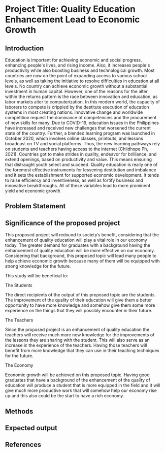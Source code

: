 # Project Title: Quality Education Enhancement Lead to Economic Growth
## Introduction
Education is important for achieving economic and social progress, enhancing people's lives, and rising income. Also, it increases people's productivity while also boosting business and technological growth. Most countries are now on the point of expanding access to various school levels, as well as taking the initiative to resolve difficulties in education at all levels. No country can achieve economic growth without a substantial investment in human capital.
However, one of the reasons for the alter within the returns pattern is the race between innovation and education, as labor markets alter to computerization. In this modern world, the capacity of laborers to compete is crippled by the destitute execution of education systems in most creating nations. Innovative change and worldwide competition request the dominance of competencies and the procurement of new skills for many. Due to COVID-19, education issues in the Philippines have increased and received new challenges that worsened the current state of the country. Further, a blended learning program was launched in October 2020, which involves online classes, printouts, and lessons broadcast on TV and social platforms. Thus, the new learning pathways rely on students and teachers having access to the internet (Childhope Ph, 2021).
Countries got to make strides in quality, endeavor for brilliance, and extend openings, based on productivity and value. This means ensuring that distraught youth select and succeed. Quality education is really one of the foremost effective instruments for lessening destitution and imbalance and it sets the establishment for supported economic development. It tends to raise efficiency and inventiveness, as well as fortify business and innovative breakthroughs. All of these variables lead to more prominent yield and economic growth.

## Problem Statement

## Significance of the proposed project

This proposed project will redound to society’s benefit, considering that the enhancement of quality education will play a vital role in our economy today. The greater demand for graduates with a background having the enhancement of quality education will be more effective on our economy. Considering that background, this proposed topic will lead many people to help achieve economic growth because many of them will be equipped with strong knowledge for the future.

This study will be beneficial to:

The Students

The direct recipients of the output of this proposed topic are the students. The improvement of the quality of their education will give them a better opportunity to have more knowledge and somehow give them some more experience on the things that they will possibly encounter in their future.

The Teachers

Since the proposed project is an enhancement of quality education the teachers will receive much more new knowledge for the improvements of the lessons they are sharing with the student. This will also serve as an increase in the experience of the teachers. Having those teachers will benefit from more knowledge that they can use in their teaching techniques for the future.

The Economy

Economic growth will be achieved on this proposed topic. Having good graduates that have a background of the enhancement of the quality of education will produce a student that is more equipped in the field and it will give much more productive work that will somehow help our economy rise up and this also could be the start to have a rich economy.

## Methods

## Expected output 

## References
